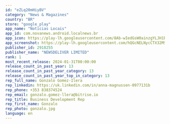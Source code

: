 ```yaml
---
id: "eZLq20mHiyBV"
category: "News & Magazines"
country: "BR"
store: "google_play"
app_name: "Notícias Locais"
app_id: com.novanews.android.localnews.br
app_icon: https://play-lh.googleusercontent.com/8Ab-wIedGsW0ainzgYLJH1bQL8PW0EVnbzYhZ7iJDlGlqBR75m_E2Z0bJWmnGyN-KWo
app_screenshot: https://play-lh.googleusercontent.com/hQGcNELNycCTX32MSbqfyvnsJ3E9DgGzaehW7NolrJQGxhN5fJi9NRsBrhM4KAqcvn-n
publisher_id: 2918255
publisher_name: "NEWSDELIVER LIMITED"
rank: 1
most_recent_release: 2024-01-31T00:00:00
release_count_in_past_year: 13
release_count_in_past_year_category: 13
release_count_in_past_year_top_in_category: 13
rep_full_name: Gonzalo Gomez-Ilera
rep_linkedin: https://uk.linkedin.com/in/anna-magnussen-0977131b
rep_phone: +353 838374524
rep_email: gonzalo.gomez-llera@bitrise.io
rep_title: Business Development Rep
rep_first_name: Gonzalo
rep_photo: gonzalo.jpg
language: en
---
```

